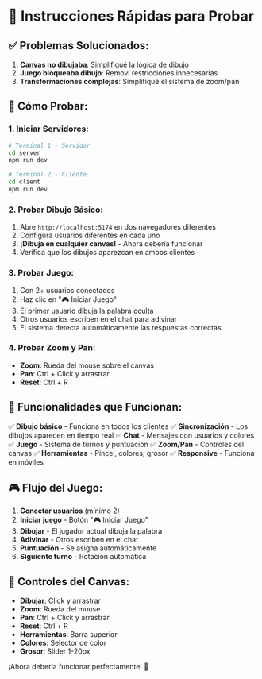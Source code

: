 # 🚀 Instrucciones Rápidas para Probar

## ✅ **Problemas Solucionados:**

1. **Canvas no dibujaba**: Simplifiqué la lógica de dibujo
2. **Juego bloqueaba dibujo**: Removí restricciones innecesarias
3. **Transformaciones complejas**: Simplifiqué el sistema de zoom/pan

## 🎯 **Cómo Probar:**

### **1. Iniciar Servidores:**
```bash
# Terminal 1 - Servidor
cd server
npm run dev

# Terminal 2 - Cliente
cd client  
npm run dev
```

### **2. Probar Dibujo Básico:**
1. Abre `http://localhost:5174` en dos navegadores diferentes
2. Configura usuarios diferentes en cada uno
3. **¡Dibuja en cualquier canvas!** - Ahora debería funcionar
4. Verifica que los dibujos aparezcan en ambos clientes

### **3. Probar Juego:**
1. Con 2+ usuarios conectados
2. Haz clic en "🎮 Iniciar Juego"
3. El primer usuario dibuja la palabra oculta
4. Otros usuarios escriben en el chat para adivinar
5. El sistema detecta automáticamente las respuestas correctas

### **4. Probar Zoom y Pan:**
- **Zoom**: Rueda del mouse sobre el canvas
- **Pan**: Ctrl + Click y arrastrar
- **Reset**: Ctrl + R

## 🔧 **Funcionalidades que Funcionan:**

✅ **Dibujo básico** - Funciona en todos los clientes
✅ **Sincronización** - Los dibujos aparecen en tiempo real
✅ **Chat** - Mensajes con usuarios y colores
✅ **Juego** - Sistema de turnos y puntuación
✅ **Zoom/Pan** - Controles del canvas
✅ **Herramientas** - Pincel, colores, grosor
✅ **Responsive** - Funciona en móviles

## 🎮 **Flujo del Juego:**

1. **Conectar usuarios** (mínimo 2)
2. **Iniciar juego** - Botón "🎮 Iniciar Juego"
3. **Dibujar** - El jugador actual dibuja la palabra
4. **Adivinar** - Otros escriben en el chat
5. **Puntuación** - Se asigna automáticamente
6. **Siguiente turno** - Rotación automática

## 🎨 **Controles del Canvas:**

- **Dibujar**: Click y arrastrar
- **Zoom**: Rueda del mouse
- **Pan**: Ctrl + Click y arrastrar  
- **Reset**: Ctrl + R
- **Herramientas**: Barra superior
- **Colores**: Selector de color
- **Grosor**: Slider 1-20px

¡Ahora debería funcionar perfectamente! 🎉
